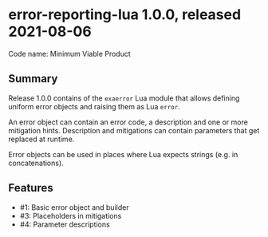 # error-reporting-lua 1.0.0, released 2021-08-06

Code name: Minimum Viable Product

## Summary

Release 1.0.0 contains of the `exaerror` Lua module that allows defining uniform error objects and raising them as Lua `error`.

An error object can contain an error code, a description and one or more mitigation hints. Description and mitigations can contain parameters that get replaced at runtime.

Error objects can be used in places where Lua expects strings (e.g. in concatenations).

## Features

* #1: Basic error object and builder
* #3: Placeholders in mitigations
* #4: Parameter descriptions